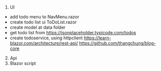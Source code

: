 1) UI
- add todo menu to NavMenu.razor
- create todo list ui ToDoList.razor
- create model at data folder
- get todo list from https://jsonplaceholder.typicode.com/todos
- create todoservice, using httpclient https://learn-blazor.com/architecture/rest-api/
https://github.com/thangchung/blog-core
2) Api
3) Blazor script
